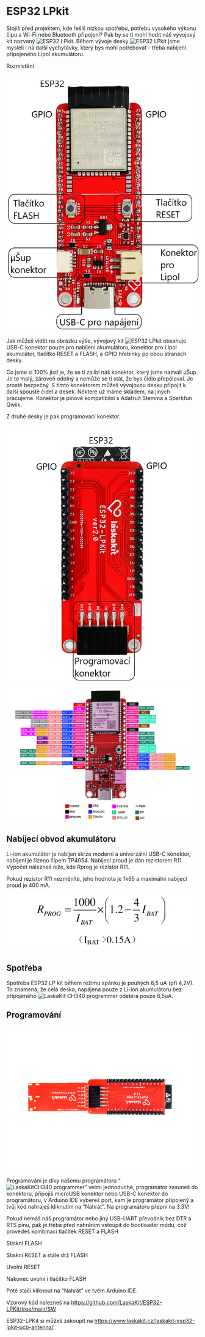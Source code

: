 # ESP32 LPkit

Stojíš před projektem, kde řešíš nízkou spotřebu, potřebu vysokého výkonu čipu a Wi-Fi nebo Bluetooth připojení? Pak by se ti mohl hodit náš vývojový kit nazvaný ![ESP32 LPkit](https://www.laskakit.cz/laskakit-esp32-lpkit-pcb-antenna/).
Během vývoje desky ![ESP32 LPkit](https://www.laskakit.cz/laskakit-esp32-lpkit-pcb-antenna/) jsme mysleli i na další vychytávky, který bys mohl potřebovat - třeba nabíjení připojeného Lipol akumulátoru. 

Rozmístění

![ESP32 LPkit rozmístění](https://github.com/LaskaKit/ESP32-LPKit/blob/main/img/esp32-lpkit-front_popis.jpg )

Jak můžeš vidět na obrázku výše, vývojový kit ![ESP32 LPkit](https://www.laskakit.cz/laskakit-esp32-lpkit-pcb-antenna/) obsahuje USB-C konektor pouze pro nabíjení akumulátoru, konektor pro Lipol akumulátor, tlačítko RESET a FLASH, a GPIO hřebínky po obou stranách desky. 

Co jsme si 100% jistí je, že se ti zalíbí náš konektor, který jsme nazvali μŠup. Je to malý, zároveň odolný a nemůže se ti stát, že bys čidlo přepóloval. Je prostě bezpečný. S tímto konektorem můžeš vývojovou desku připojit k další spoustě čidel a desek. Některé už máme skladem, na jiných pracujeme. Konektor je pinově kompatibilní s Adafruit Stemma a Sparkfun Qwiik.

Z druhé desky je pak programovací konektor.

![ESP32 LPkit rozmístění](https://github.com/LaskaKit/ESP32-LPKit/blob/main/img/esp32-lpkit-back_popis.jpg )

![ESP32 LPkit pinout](https://github.com/LaskaKit/ESP32-LPKit/blob/main/img/esp32lpkit-pinout1.jpg)

## Nabíjecí obvod akumulátoru

Li-ion akumulátor je nabíjen skrze moderní a univerzální USB-C konektor, nabíjení je řízeno čipem TP4054. 
Nabíjecí proud je dán rezistorem R11. 
Výpočet nalezneš níže, kde Rprog je rezistor R11.

Pokud rezistor R11 nezměníte, jeho hodnota je 1k65 a maximální nabíjecí proud je 400 mA. 

![Vzorec pro výpočet nabíjecího proudu](https://github.com/LaskaKit/ESP32-LPKit/blob/main/img/ESP32LPkit3.jpg)

## Spotřeba

Spotřeba ESP32 LP kit během režimu spánku je pouhých 6,5 uA (při 4,2V). To znamená, že celá deska, napájena pouze z Li-ion akumulátoru bez připojeného ![LaskaKit CH340 programmer](https://www.laskakit.cz/laskakit-ch340-programmer-usb-c--microusb--uart/) odebírá pouze 6,5uA.

## Programování

![ESP340 LPkit and CH340 programmer](https://github.com/LaskaKit/ESP32-LPKit/blob/main/img/ESP32LPkit2.jpg)

Programování je díky našemu programátoru “![LaskaKitCH340 programmer](https://www.laskakit.cz/laskakit-ch340-programmer-usb-c--microusb--uart/)” velmi jednoduché, programátor zasuneš do konektoru, připojíš microUSB konektor nebo USB-C konektor do programátoru, v Arduino IDE vybereš port, kam je programátor připojený a tvůj kód nahraješ kliknutím na “Nahrát”. Na programátoru přepni na 3.3V!

Pokud nemáš náš programátor nebo jiný USB-UART převodník bez DTR a RTS pinu, pak je třeba před nahráním vstoupit do bootloader módu, což provedeš kombinací tlačítek RESET a FLASH

Stiskni FLASH

Stiskni RESET a stále drž FLASH

Uvolni RESET

Nakonec uvolni i tlačítko FLASH

Poté stačí kliknout na “Nahrát” ve tvém Arduino IDE.

Vzorový kód nalezneš na https://github.com/LaskaKit/ESP32-LPKit/tree/main/SW

ESP32-LPKit si můžeš zakoupit na https://www.laskakit.cz/laskakit-esp32-lpkit-pcb-antenna/
